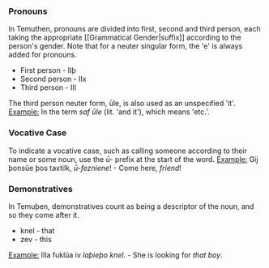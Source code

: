 ### Pronouns

In Temuthen, pronouns are divided into first, second and third person, each taking the appropriate [[Grammatical Gender|suffix]] according to the person's gender. Note that for a neuter singular form, the 'e' is always added for pronouns.

* First person - IIþ
* Second person - IIx
* Third person - IIl

The third person neuter form, ūle, is also used as an unspecified 'it'.
<u>Example:</u> In the term *saf ūle* (lit. 'and it'), which means 'etc.'.

### Vocative Case

To indicate a vocative case, such as calling someone according to their name or some noun, use the _ū-_ prefix at the start of the word.
<u>Example:</u> Gij þonsūe þos taxtilk, _ū-fezniene_! - Come here, _friend_!

### Demonstratives

In Temuþen, demonstratives count as being a descriptor of the noun, and so they come after it.

* knel - that
* zev - this

<u>Example:</u> IIla fuklūa iv _laþieþo knel_. - She is looking for _that boy_.
